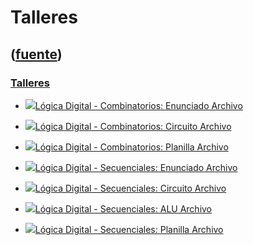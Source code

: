 # Talleres
([fuente](https://campus.exactas.uba.ar/course/view.php?id=997&section=6))
---
### [Talleres](https://campus.exactas.uba.ar/course/view.php?id=997&section=6)

  - [![ ](https://campus.exactas.uba.ar/theme/image.php/aardvark/core/1524598950/f/pdf-24)Lógica Digital - Combinatorios: Enunciado Archivo](https://campus.exactas.uba.ar/mod/resource/view.php?id=53521)

  - [![ ](https://campus.exactas.uba.ar/theme/image.php/aardvark/core/1524598950/f/markup-24)Lógica Digital - Combinatorios: Circuito Archivo](https://campus.exactas.uba.ar/mod/resource/view.php?id=53522)

  - [![ ](https://campus.exactas.uba.ar/theme/image.php/aardvark/core/1524598950/f/pdf-24)Lógica Digital - Combinatorios: Planilla Archivo](https://campus.exactas.uba.ar/mod/resource/view.php?id=53523)

  - [![ ](https://campus.exactas.uba.ar/theme/image.php/aardvark/core/1524598950/f/pdf-24)Lógica Digital - Secuenciales: Enunciado Archivo](https://campus.exactas.uba.ar/mod/resource/view.php?id=53524)

  - [![ ](https://campus.exactas.uba.ar/theme/image.php/aardvark/core/1524598950/f/markup-24)Lógica Digital - Secuenciales: Circuito  Archivo](https://campus.exactas.uba.ar/mod/resource/view.php?id=53525)

  - [![ ](https://campus.exactas.uba.ar/theme/image.php/aardvark/core/1524598950/f/markup-24)Lógica Digital - Secuenciales: ALU Archivo](https://campus.exactas.uba.ar/mod/resource/view.php?id=53526)

  - [![ ](https://campus.exactas.uba.ar/theme/image.php/aardvark/core/1524598950/f/pdf-24)Lógica Digital - Secuenciales: Planilla Archivo](https://campus.exactas.uba.ar/mod/resource/view.php?id=53528)

